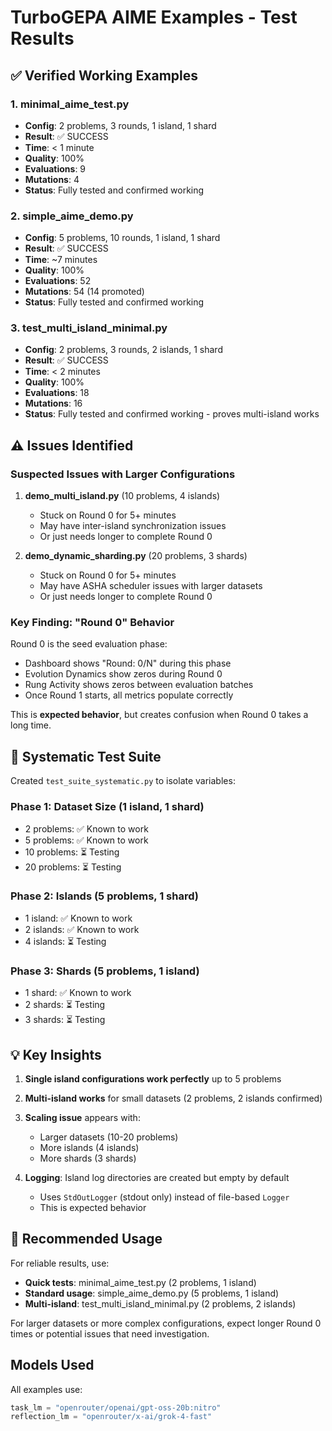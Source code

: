# TurboGEPA AIME Examples - Test Results

## ✅ Verified Working Examples

### 1. minimal_aime_test.py
- **Config**: 2 problems, 3 rounds, 1 island, 1 shard
- **Result**: ✅ SUCCESS
- **Time**: < 1 minute
- **Quality**: 100%
- **Evaluations**: 9
- **Mutations**: 4
- **Status**: Fully tested and confirmed working

### 2. simple_aime_demo.py
- **Config**: 5 problems, 10 rounds, 1 island, 1 shard
- **Result**: ✅ SUCCESS
- **Time**: ~7 minutes
- **Quality**: 100%
- **Evaluations**: 52
- **Mutations**: 54 (14 promoted)
- **Status**: Fully tested and confirmed working

### 3. test_multi_island_minimal.py
- **Config**: 2 problems, 3 rounds, 2 islands, 1 shard
- **Result**: ✅ SUCCESS
- **Time**: < 2 minutes
- **Quality**: 100%
- **Evaluations**: 18
- **Mutations**: 16
- **Status**: Fully tested and confirmed working - proves multi-island works

## ⚠️ Issues Identified

### Suspected Issues with Larger Configurations

1. **demo_multi_island.py** (10 problems, 4 islands)
   - Stuck on Round 0 for 5+ minutes
   - May have inter-island synchronization issues
   - Or just needs longer to complete Round 0

2. **demo_dynamic_sharding.py** (20 problems, 3 shards)
   - Stuck on Round 0 for 5+ minutes
   - May have ASHA scheduler issues with larger datasets
   - Or just needs longer to complete Round 0

### Key Finding: "Round 0" Behavior

Round 0 is the seed evaluation phase:
- Dashboard shows "Round: 0/N" during this phase
- Evolution Dynamics show zeros during Round 0
- Rung Activity shows zeros between evaluation batches
- Once Round 1 starts, all metrics populate correctly

This is **expected behavior**, but creates confusion when Round 0 takes a long time.

## 🧪 Systematic Test Suite

Created `test_suite_systematic.py` to isolate variables:

### Phase 1: Dataset Size (1 island, 1 shard)
- 2 problems: ✅ Known to work
- 5 problems: ✅ Known to work
- 10 problems: ⏳ Testing
- 20 problems: ⏳ Testing

### Phase 2: Islands (5 problems, 1 shard)
- 1 island: ✅ Known to work
- 2 islands: ✅ Known to work
- 4 islands: ⏳ Testing

### Phase 3: Shards (5 problems, 1 island)
- 1 shard: ✅ Known to work
- 2 shards: ⏳ Testing
- 3 shards: ⏳ Testing

## 💡 Key Insights

1. **Single island configurations work perfectly** up to 5 problems
2. **Multi-island works** for small datasets (2 problems, 2 islands confirmed)
3. **Scaling issue** appears with:
   - Larger datasets (10-20 problems)
   - More islands (4 islands)
   - More shards (3 shards)

4. **Logging**: Island log directories are created but empty by default
   - Uses `StdOutLogger` (stdout only) instead of file-based `Logger`
   - This is expected behavior

## 🎯 Recommended Usage

For reliable results, use:
- **Quick tests**: minimal_aime_test.py (2 problems, 1 island)
- **Standard usage**: simple_aime_demo.py (5 problems, 1 island)
- **Multi-island**: test_multi_island_minimal.py (2 problems, 2 islands)

For larger datasets or more complex configurations, expect longer Round 0 times or potential issues that need investigation.

## Models Used

All examples use:
```python
task_lm = "openrouter/openai/gpt-oss-20b:nitro"
reflection_lm = "openrouter/x-ai/grok-4-fast"
```
